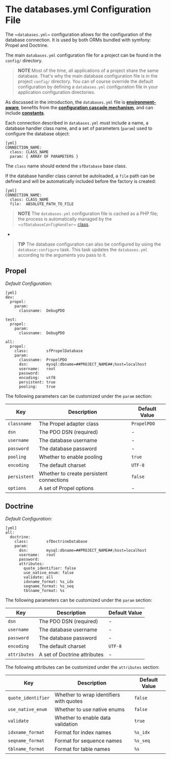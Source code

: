 The databases.yml Configuration File
====================================

The ~`databases.yml`~ configuration allows for the configuration of the
database connection. It is used by both ORMs bundled with symfony: Propel and
Doctrine.

The main `databases.yml` configuration file for a project can be found in
the `config/` directory.

>**NOTE**
>Most of the time, all applications of a project share the same
>database. That's why the main database configuration file is in the
>project `config/` directory. You can of course override the default
>configuration by defining a `databases.yml` configuration file in your
>application configuration directories.

As discussed in the introduction, the `databases.yml` file is
[**environment-aware**](03-Configuration-Files-Principles#chapter_03_environment_awareness), benefits from
the [**configuration cascade mechanism**](03-Configuration-Files-Principles#chapter_03_configuration_cascade),
and can include [**constants**](03-Configuration-Files-Principles#chapter_03_constants).

Each connection described in `databases.yml` must include a name, a database
handler class name, and a set of parameters (`param`) used to configure the
database object:

    [yml]
    CONNECTION_NAME:
      class: CLASS_NAME
      param: { ARRAY OF PARAMETERS }

The `class` name should extend the `sfDatabase` base class.

If the database handler class cannot be autoloaded, a `file` path can be
defined and will be automatically included before the factory is created:

    [yml]
    CONNECTION_NAME:
      class: CLASS_NAME
      file:  ABSOLUTE_PATH_TO_FILE

>**NOTE**
>The `databases.yml` configuration file is cached as a PHP file; the
>process is automatically managed by the ~`sfDatabaseConfigHandler`~
>[class](14-Other-Configuration-Files#chapter_14_config_handlers_yml).

-

>**TIP**
>The database configuration can also be configured by using the
>`database:configure` task.  This task updates the `databases.yml`
>according to the arguments you pass to it.

Propel
------

*Default Configuration*:

    [yml]
    dev:
      propel:
        param:
          classname:  DebugPDO

    test:
      propel:
        param:
          classname:  DebugPDO

    all:
      propel:
        class:        sfPropelDatabase
        param:
          classname:  PropelPDO
          dsn:        mysql:dbname=##PROJECT_NAME##;host=localhost
          username:   root
          password:   
          encoding:   utf8
          persistent: true
          pooling:    true

The following parameters can be customized under the `param` section:

 | Key          | Description                              | Default Value |
 | ------------ | ---------------------------------------- | ------------- |
 | `classname`  | The Propel adapter class                 | `PropelPDO`   |
 | `dsn`        | The PDO DSN (required)                   | -             |
 | `username`   | The database username                    | -             |
 | `password`   | The database password                    | -             |
 | `pooling`    | Whether to enable pooling                | `true`        |
 | `encoding`   | The default charset                      | `UTF-8`       |
 | `persistent` | Whether to create persistent connections | `false`       |
 | `options`    | A set of Propel options                  | -             |

Doctrine
--------

*Default Configuration*:

    [yml]
    all:
      doctrine:
        class:        sfDoctrineDatabase
        param:
          dsn:        mysql:dbname=##PROJECT_NAME##;host=localhost
          username:   root
          password:   
          attributes:
            quote_identifier: false
            use_native_enum: false
            validate: all
            idxname_format: %s_idx
            seqname_format: %s_seq
            tblname_format: %s

The following parameters can be customized under the `param` section:

 | Key          | Description                              | Default Value |
 | ------------ | ---------------------------------------- | ------------- |
 | `dsn`        | The PDO DSN (required)                   | -             |
 | `username`   | The database username                    | -             |
 | `password`   | The database password                    | -             |
 | `encoding`   | The default charset                      | `UTF-8`       |
 | `attributes` | A set of Doctrine attributes             | -             |

The following attributes can be customized under the `attributes` section:

 | Key                 | Description                              | Default Value |
 | ------------------- | ---------------------------------------- | ------------- |
 | `quote_identifier`  | Whether to wrap identifiers with quotes  | `false`       |
 | `use_native_enum`   | Whether to use native enums              | `false`       |
 | `validate`          | Whether to enable data validation        | `true`        |
 | `idxname_format`    | Format for index names                   | `%s_idx`      |
 | `seqname_format`    | Format for sequence names                | `%s_seq`      |
 | `tblname_format`    | Format for table names                   | `%s`          |
